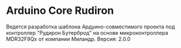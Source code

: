# Arduino Core Rudiron
Ведется разработка шаблона Ардуино-совместимого проекта под контроллер "Рудирон Бутерброд" на основе микроконтроллера MDR32F9Qx от компании Миландр. 
Версия: 2.0.0